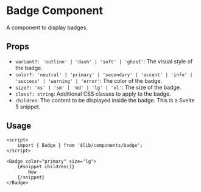# Badge Component

A component to display badges.

## Props

- `variant?: 'outline' | 'dash' | 'soft' | 'ghost'`: The visual style of the badge.
- `color?: 'neutral' | 'primary' | 'secondary' | 'accent' | 'info' | 'success' | 'warning' | 'error'`: The color of the badge.
- `size?: 'xs' | 'sm' | 'md' | 'lg' | 'xl'`: The size of the badge.
- `class?: string`: Additional CSS classes to apply to the badge.
- `children`: The content to be displayed inside the badge. This is a Svelte 5 snippet.

## Usage

```svelte
<script>
	import { Badge } from '$lib/components/badge';
</script>

<Badge color="primary" size="lg">
	{#snippet children()}
		New
	{/snippet}
</Badge>
```
